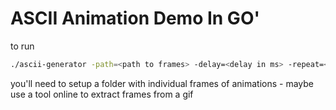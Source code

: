 # ASCII Animation Demo In GO'

to run

```bash
./ascii-generator -path=<path to frames> -delay=<delay in ms> -repeat=<repeat times> -width=<width> -height=<height> -frames=<num of frames>
```

you'll need to setup a folder with individual frames of animations - maybe use a tool online to extract frames from a gif